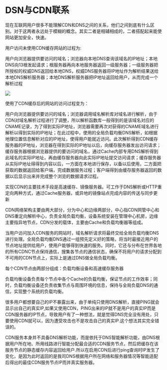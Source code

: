 # DSN与CDN联系

现在互联网用户很多不能理解CDN和DNS之间的关系，他们之间到底有什么区别。对于这两者永远处于模糊的概念。其实二者是相辅相成的，二者搭配起来能使网站更加安全，快速。

用户访问未使用CDN缓存网站的过程为:

用户向浏览器提供要访问的域名；浏览器向本地DNS查询该域名的IP地址；本地DNS向13根发起请求；根服务器再向本地服务器返回一级服务器；一级服务器把所授权的权威DNS返回给本地DNS，权威DNS服务器将IP地址作为解析结果送给本地DNS解析服务器；本地DNS解析服务器把IP地址返回给用户，从而完成一个解析过程

![](https://ss1.baidu.com/6ONXsjip0QIZ8tyhnq/it/u=1778086888,4242750653&fm=170&s=6496E63ADFE36C13507D89DE000070B3&w=508&h=279&img.JPEG)

使用了CDN缓存后的网站的访问过程变为：

用户向浏览器提供要访问的域名；浏览器调用域名解析库对域名进行解析，由于CDN对域名解析过程进行了调整，所以解析函数库一般得到的是该域名对应的CNAME记录，为了得到实际IP地址，浏览器需要再次对获得的CNAME域名进行解析以得到实际的IP地址；在此过程中，使用的全局负载均衡DNS解析，如根据地理位置信息解析对应的IP地址，使得用户能就近访问。此次解析得到CDN缓存服务器的IP地址，浏览器在得到实际的IP地址以后，向缓存服务器发出访问请求；缓存服务器根据浏览器提供的要访问的域名，通过Cache内部专用DNS解析得到此域名的实际IP地址，再由缓存服务器向此实际IP地址提交访问请求；缓存服务器从实际IP地址得得到内容以后，一方面在本地进行保存，以备以后使用，二方面把获取的数据返回给客户端，完成数据服务过程；客户端得到由缓存服务器返回的数据以后显示出来并完成整个浏览的数据请求过程。

实现CDN的主要技术手段是高速缓存、镜像服务器。可工作于DNS解析或HTTP重定向两种方式，通过Cache服务器，或异地的镜像站点完成内容的传送与同步更新

CDN网络架构主要由两大部分，分为中心和边缘两部分，中心指CDN网管中心和DNS重定向解析中心，负责全局负载均衡，设备系统安装在管理中心机房，边缘主要指异地节点，CDN分发的载体，主要由Cache和负载均衡器等组成。

当用户访问加入CDN服务的网站时，域名解析请求将最终交给全局负载均衡DNS进行处理。全局负载均衡DNS通过一组预先定义好的策略，将当时最接近用户的节点地址提供给用户，使用户能够得到快速的服务。同时，它还与分布在世界各地的所有CDNC节点保持通信，搜集各节点的通信状态，确保不将用户的请求分配到不可用的CDN节点上，实际上是通过DNS做全局负载均衡。

每个CDN节点由两部分组成：负载均衡设备和高速缓存服务器

负载均衡设备负责每个节点中各个Cache的负载均衡，保证节点的工作效率；同时，负载均衡设备还负责收集节点与周围环境的信息，保持与全局负载DNS的通信，实现整个系统的负载均衡。

很多用户都想要自己的IP不暴露出来，由于单纯只使用DNS解析，直接PING就会显示出自己的真实IP,如果又使用CDN，PING出来的IP就不是用户的真实IP而是CDN服务器的IP节点，导致用户有了一种想法，就是觉得DNS完全没有用处，只要使用CDN就可以，因为遭受攻击也不是攻击自己的真实IP.这个想法其实完全错误的。

CDN服务本身并不具备DNS解析功能，而是依托于DNS智能解析功能，由DNS根据用户所在地、所用线路进行智能分配最合适的CDN服务节点，然后把缓存在该服务节点的静态缓存内容返回给用户.所以在启用CDN后进行ping查询时IP发生了变化，是因为此时返回的是我司DNS根据用户所在网络和服务器情况等智能适配后得出的最佳CDN服务节点IP而并真实服务器。

